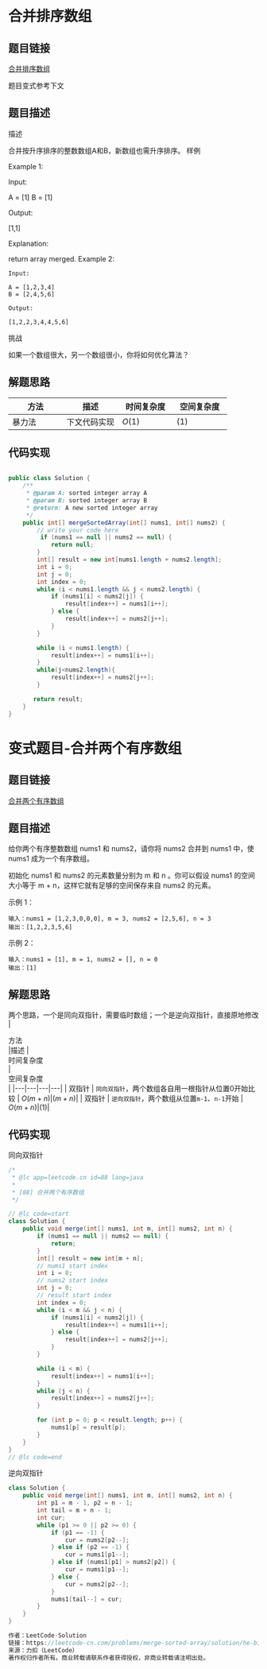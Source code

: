 
#  合并排序数组

## 题目链接

[合并排序数组](https://www.lintcode.com/problem/merge-two-sorted-arrays/)

题目变式参考下文

## 题目描述

描述

合并按升序排序的整数数组A和B，新数组也需升序排序。
样例

Example 1:

Input:

A = [1]
B = [1]

Output:

[1,1]

Explanation:

return array merged.
Example 2:
```shell
Input:

A = [1,2,3,4]
B = [2,4,5,6]

Output:

[1,2,2,3,4,4,5,6]
```
挑战

如果一个数组很大，另一个数组很小，你将如何优化算法？


## 解题思路
| <div style="width:70pt">方法</div>  |描述 |<div style="width:70pt">时间复杂度</div> |<div style="width:70pt">空间复杂度</div>|
|---|---|---|---|
|  暴力法 | 下文代码实现  | $O(1)$|$(1)$|



## 代码实现

```java

public class Solution {
    /**
     * @param A: sorted integer array A
     * @param B: sorted integer array B
     * @return: A new sorted integer array
     */
    public int[] mergeSortedArray(int[] nums1, int[] nums2) {
        // write your code here
         if (nums1 == null || nums2 == null) {
            return null;
        }
        int[] result = new int[nums1.length + nums2.length];
        int i = 0;
        int j = 0;
        int index = 0;
        while (i < nums1.length && j < nums2.length) {
            if (nums1[i] < nums2[j]) {
                result[index++] = nums1[i++];
            } else {
                result[index++] = nums2[j++];
            }
        }

        while (i < nums1.length) {
            result[index++] = nums1[i++];
        }
        while(j<nums2.length){
            result[index++] = nums2[j++];
        }

       return result;
    }
}
```

# 变式题目-合并两个有序数组


## 题目链接

[合并两个有序数组](https://leetcode-cn.com/problems/merge-sorted-array/)

## 题目描述

给你两个有序整数数组 nums1 和 nums2，请你将 nums2 合并到 nums1 中，使 nums1 成为一个有序数组。

初始化 nums1 和 nums2 的元素数量分别为 m 和 n 。你可以假设 nums1 的空间大小等于 m + n，这样它就有足够的空间保存来自 nums2 的元素。


示例 1：
```shell
输入：nums1 = [1,2,3,0,0,0], m = 3, nums2 = [2,5,6], n = 3
输出：[1,2,2,3,5,6]
```
示例 2：
```shell
输入：nums1 = [1], m = 1, nums2 = [], n = 0
输出：[1]
```

## 解题思路
两个思路，一个是同向双指针，需要临时数组；一个是逆向双指针，直接原地修改
| <div style="width:70pt">方法</div>  |描述 |<div style="width:70pt">时间复杂度</div> |<div style="width:70pt">空间复杂度</div>|
|---|---|---|---|
|  双指针 | `同向双指针`，两个数组各自用一根指针从位置0开始比较  | $O(m+n)$|$(m+n)$|
|  双指针 | `逆向双指针`，两个数组从位置`m-1`、`n-1`开始  | $O(m+n)$|$(1)$|


## 代码实现

同向双指针
```java
/*
 * @lc app=leetcode.cn id=88 lang=java
 *
 * [88] 合并两个有序数组
 */

// @lc code=start
class Solution {
    public void merge(int[] nums1, int m, int[] nums2, int n) {
        if (nums1 == null || nums2 == null) {
            return;
        }
        int[] result = new int[m + n];
        // nums1 start index
        int i = 0;
        // nums2 start index
        int j = 0;
        // result start index
        int index = 0;
        while (i < m && j < n) {
            if (nums1[i] < nums2[j]) {
                result[index++] = nums1[i++];
            } else {
                result[index++] = nums2[j++];
            }
        }

        while (i < m) {
            result[index++] = nums1[i++];
        }
        while (j < n) {
            result[index++] = nums2[j++];
        }

        for (int p = 0; p < result.length; p++) {
            nums1[p] = result[p];
        }
    }
}
// @lc code=end
```

逆向双指针

```java
class Solution {
    public void merge(int[] nums1, int m, int[] nums2, int n) {
        int p1 = m - 1, p2 = n - 1;
        int tail = m + n - 1;
        int cur;
        while (p1 >= 0 || p2 >= 0) {
            if (p1 == -1) {
                cur = nums2[p2--];
            } else if (p2 == -1) {
                cur = nums1[p1--];
            } else if (nums1[p1] > nums2[p2]) {
                cur = nums1[p1--];
            } else {
                cur = nums2[p2--];
            }
            nums1[tail--] = cur;
        }
    }
}

作者：LeetCode-Solution
链接：https://leetcode-cn.com/problems/merge-sorted-array/solution/he-bing-liang-ge-you-xu-shu-zu-by-leetco-rrb0/
来源：力扣（LeetCode）
著作权归作者所有。商业转载请联系作者获得授权，非商业转载请注明出处。
```
